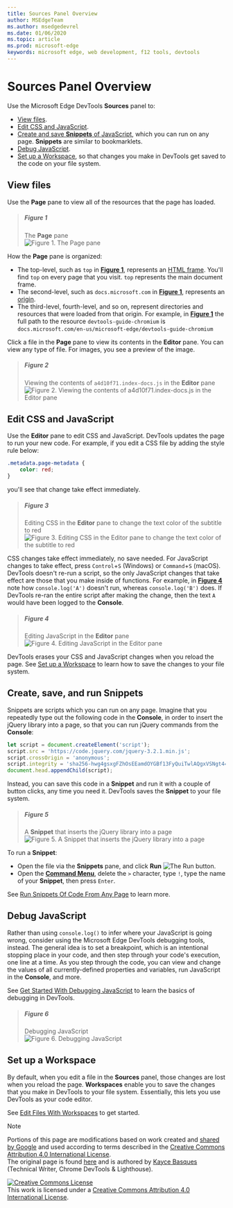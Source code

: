 ```yaml
---
title: Sources Panel Overview
author: MSEdgeTeam
ms.author: msedgedevrel
ms.date: 01/06/2020
ms.topic: article
ms.prod: microsoft-edge
keywords: microsoft edge, web development, f12 tools, devtools
---
```

<!-- Copyright 05/29/2019 Kayce Basques 

   Licensed under the Apache License, Version 2.0 (the "License");
   you may not use this file except in compliance with the License.
   You may obtain a copy of the License at

       https://www.apache.org/licenses/LICENSE-2.0

   Unless required by applicable law or agreed to in writing, software
   distributed under the License is distributed on an "AS IS" BASIS,
   WITHOUT WARRANTIES OR CONDITIONS OF ANY KIND, either express or implied.
   See the License for the specific language governing permissions and
   limitations under the License. -->






# Sources Panel Overview 



Use the Microsoft Edge DevTools **Sources** panel to:

*   [View files](#view-files).  
*   [Edit CSS and JavaScript](#edit-css-and-javascript).  
*   [Create and save **Snippets** of JavaScript](#create-save-and-run-snippets), which you can run on any page.  **Snippets** are similar to bookmarklets.  
*   [Debug JavaScript](#debug-javascript).  
*   [Set up a Workspace](#set-up-a-workspace), so that changes you make in DevTools get saved to the code on
  your file system.  

## View files 

Use the **Page** pane to view all of the resources that the page has loaded.

> ##### Figure 1  
> The **Page** pane  
> ![Figure 1. The Page pane][ImageSourcesPagePane]  

How the **Page** pane is organized:  
*   The top-level, such as `top` in [**Figure 1**](#figure-1), represents an [HTML frame][HTML4Frames].  You'll find `top` on every page that you visit. `top` represents the main document frame.  
*   The second-level, such as `docs.microsoft.com` in [**Figure 1**](#figure-1), represents an [origin][HTMLOrigin].  
*   The third-level, fourth-level, and so on, represent directories and resources that were loaded from that origin.  For example, in [**Figure 1**](#figure-1) the full path to the resource `devtools-guide-chromium` is `docs.microsoft.com/en-us/microsoft-edge/devtools-guide-chromium`  

[HTML4Frames]: https://www.w3.org/TR/html401/present/frames.html  
[HTMLOrigin]: https://html.spec.whatwg.org/multipage/origin.html#origin  

Click a file in the **Page** pane to view its contents in the **Editor** pane.  You can view any type of file. For images, you see a preview of the image.  

> ##### Figure 2  
> Viewing the contents of `a4d10f71.index-docs.js` in the **Editor** pane  
> ![Figure 2. Viewing the contents of a4d10f71.index-docs.js in the Editor pane][ImageSourcesEditorPane]  

## Edit CSS and JavaScript 

Use the **Editor** pane to edit CSS and JavaScript.  DevTools updates the page to run your new code. For example, if you edit a CSS file by adding the style rule below:

```css
.metadata.page-metadata {
    color: red;
}
```

you'll see that change take effect immediately.

> ##### Figure 3  
> Editing CSS in the **Editor** pane to change the text color of the subtitle to red  
> ![Figure 3. Editing CSS in the Editor pane to change the text color of the subtitle to red][ImageEditCSS]  

CSS changes take effect immediately, no save needed. For JavaScript changes to take effect, press `Control`+`S` \(Windows\) or `Command`+`S` \(macOS\). DevTools doesn't re-run a script, so the only JavaScript changes that take effect are those that you make inside of functions.  For example, in [**Figure 4**](#figure-4) note how `console.log('A')` doesn't run, whereas `console.log('B')` does. If DevTools re-ran the entire script after making the change, then the text `A` would have been logged to the **Console**. 

> ##### Figure 4  
> Editing JavaScript in the **Editor** pane  
> ![Figure 4. Editing JavaScript in the Editor pane][ImageEditJS]  

DevTools erases your CSS and JavaScript changes when you reload the page. See [Set up a Workspace](#set-up-a-workspace) to learn how to save the changes to your file system.  

## Create, save, and run Snippets 

Snippets are scripts which you can run on any page. Imagine that you repeatedly type out the following code in the **Console**, in order to insert the jQuery library into a page, so that you can run jQuery commands from the **Console**:  

```javascript
let script = document.createElement('script');
script.src = 'https://code.jquery.com/jquery-3.2.1.min.js';
script.crossOrigin = 'anonymous';
script.integrity = 'sha256-hwg4gsxgFZhOsEEamdOYGBf13FyQuiTwlAQgxVSNgt4=';
document.head.appendChild(script);
```  

Instead, you can save this code in a **Snippet** and run it with a couple of button clicks, any time you need it. DevTools saves the **Snippet** to your file system.  

> ##### Figure 5  
> A **Snippet** that inserts the jQuery library into a page  
> ![Figure 5. A Snippet that inserts the jQuery library into a page][ImageSnippet]  

To run a **Snippet**:

*   Open the file via the **Snippets** pane, and click **Run** ![The Run button][ImageRunIcon].  
*   Open the **[Command Menu][UICommandMenu]**, delete the `>` character, type `!`, type the name of your **Snippet**, then press `Enter`.  

See [Run Snippets Of Code From Any Page][Snippet] to learn more.

[Snippet]: ./javascript/snippets.md
[UICommandMenu]: ./command-menu/index.md 

## Debug JavaScript 

Rather than using `console.log()` to infer where your JavaScript is going wrong, consider using the Microsoft Edge DevTools debugging tools, instead. The general idea is to set a breakpoint, which is an intentional stopping place in your code, and then step through your code's execution, one line at a time. As you step through the code, you can view and change the values of all currently-defined properties and variables, run JavaScript in the **Console**, and more.

See [Get Started With Debugging JavaScript](./javascript/index.md) to learn the
basics of debugging in DevTools.

> ##### Figure 6  
> Debugging JavaScript  
> ![Figure 6. Debugging JavaScript][ImageDebugging]  


## Set up a Workspace 

By default, when you edit a file in the **Sources** panel, those changes are lost when you reload the page.  **Workspaces** enable you to save the changes that you make in DevTools to your file system.  Essentially, this lets you use DevTools as your code editor.

See [Edit Files With Workspaces][Workspaces] to get started.

[Workspaces]: ./workspaces/index.md

 



<!-- image links -->  

[ImageDebugging]: images/debugging.msft.png "Debugging JavaScript"  
[ImageEditCSS]: images/edit-css.msft.png "Editing CSS in the Editor pane to change the text color of the subtitle to red"  
[ImageEditJS]: images/edit-js.msft.png "Editing JavaScript in the Editor pane"  
[ImageRunIcon]: images/run-snippet-icon.msft.png  
[ImageSnippet]: images/snippet.msft.png "A Snippet that inserts the jQuery library into a page"  
[ImageSourcesEditorPane]: images/sources-editor-pane.msft.png "Viewing the contents of a4d10f71.index-docs.js in the Editor pane"  
[ImageSourcesPagePane]: images/sources-page-pane.msft.png "The Page pane"  

> [!NOTE]
> Portions of this page are modifications based on work created and [shared by Google][GoogleSitePolicies] and used according to terms described in the [Creative Commons Attribution 4.0 International License][CCA4IL].  
> The original page is found [here](https://developers.google.com/web/tools/chrome-devtools/sources) and is authored by [Kayce Basques][KayceBasques] \(Technical Writer, Chrome DevTools \& Lighthouse\).  

[![Creative Commons License][CCby4Image]][CCA4IL]  
This work is licensed under a [Creative Commons Attribution 4.0 International License][CCA4IL].  

[CCA4IL]: https://creativecommons.org/licenses/by/4.0  
[CCby4Image]: https://i.creativecommons.org/l/by/4.0/88x31.png  
[GoogleSitePolicies]: https://developers.google.com/terms/site-policies  
[KayceBasques]: https://developers.google.com/web/resources/contributors/kaycebasques  
